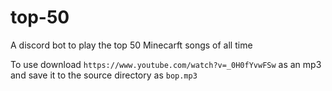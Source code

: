 # top-50
A discord bot to play the top 50 Minecarft songs of all time

To use download `https://www.youtube.com/watch?v=_0H0fYvwFSw` as an mp3 and save it to the source directory as `bop.mp3`

